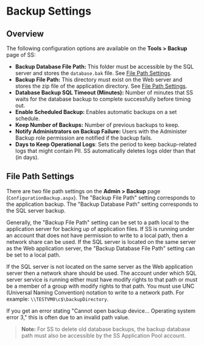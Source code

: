 [title]: # (Backup Settings)
[tags]: # (Backup Settings)
[priority]: # (1000)

# Backup Settings

## Overview

The following configuration options are available on the **Tools \> Backup** page of SS:

- **Backup Database File Path:** This folder must be accessible by the SQL server and stores the `database.bak` file. See [File Path Settings](#file-path-settings).
- **Backup File Path:** This directory must exist on the Web server and stores the zip file of the application directory. See [File Path Settings](#file-path-settings).
- **Database Backup SQL Timeout (Minutes):** Number of minutes that SS waits for the database backup to complete successfully before timing out.
- **Enable Scheduled Backup:** Enables automatic backups on a set schedule.
- **Keep Number of Backups:** Number of previous backups to keep.
- **Notify Administrators on Backup Failure:** Users with the Administer Backup role permission are notified if the backup fails.
- **Days to Keep Operational Logs**: Sets the period to keep backup-related logs that might contain PII. SS automatically deletes logs older than that (in days).

## File Path Settings

There are two file path settings on the **Admin > Backup** page  (`ConfigurationBackup.aspx`). The "Backup File Path" setting corresponds  to the application backup. The "Backup Database Path" setting  corresponds to the SQL server backup.   

Generally, the "Backup File Path"  setting can be set to a path local to the application server for backing up of application files. If SS is running under an account  that does not have permission to write to a local path, then a network  share can be used. If the SQL server is located on the same server as the Web application server, the "Backup Database File Path" setting can be set to a local path. 

If the SQL server is not  located on the same server as the Web application server then a network  share should be used. The account under which SQL server service is  running either must have modify rights to that path or must be a member  of a group with modify rights to that path. You must use UNC (Universal  Naming Convention) notation to write to a network path. For example:  `\\TESTVM0\c$\backupDirectory`. 

If you get an error  stating "Cannot open backup device… Operating  system error 3," this is often due to an invalid path value. 

> **Note:** For SS to delete old database backups, the backup database path must also be accessible by the SS Application Pool account. 
